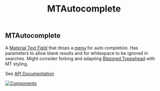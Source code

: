 ﻿---
uid: C.MTAutocomplete
title: MTAutocomplete
---
## MTAutocomplete

A [Material Text Field](https://material.io/develop/web/components/input-controls/text-field/) that drops a [menu](https://material.io/develop/web/components/menus/) for auto completion. Has parameters to allow blank results and for whitespace to be ignored in searches. Might consider forking and adapting [Blazored.Typeahead](https://github.com/Blazored/Typeahead) with MT styling. 

See [API Documentation](~/api/BlazorMdc.MTAutoComplete.html)

[![Components](https://img.shields.io/static/v1?label=Components&message=Plus&color=red)](~/articles/PlusComponents.html)